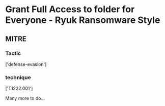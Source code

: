 # Grant Full Access to folder for Everyone - Ryuk Ransomware Style

## MITRE

### Tactic
['defense-evasion']

### technique
['T1222.001']

Many more to do...
